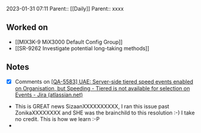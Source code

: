 2023-01-31 07:11
Parent:: [[Daily]] 
Parent:: xxxx



## Worked on

- [[MIX3K-9 MiX3000 Default Config Group]]
- [[SR-9262 Investigate potential long-taking methods]]

## Notes

- [x] Comments on [[QA-5583] UAE: Server-side tiered speed events enabled on Organisation, but Speeding - Tiered is not available for selection on Events - Jira (atlassian.net)](https://csojiramixtelematics.atlassian.net/browse/QA-5583)
- This is GREAT news SizaanXXXXXXXXXX, I ran this issue past ZonikaXXXXXXXX and SHE was the brainchild to this resolution :-) I take no credit. This is how we learn :-P
- 




